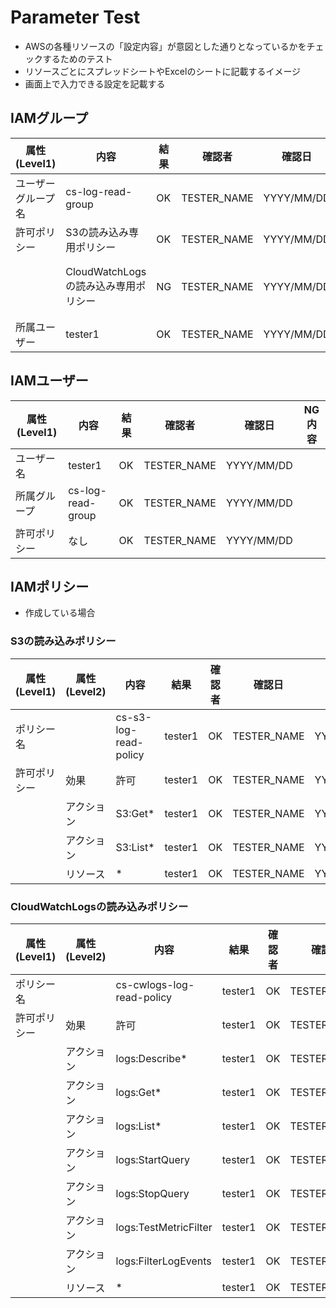 # Parameter Test

- AWSの各種リソースの「設定内容」が意図とした通りとなっているかをチェックするためのテスト
- リソースごとにスプレッドシートやExcelのシートに記載するイメージ
- 画面上で入力できる設定を記載する


## IAMグループ

| 属性(Level1)  | 内容 | 結果 | 確認者 | 確認日 | NG内容 |
| ------------- | ------------- | ------------- | ------------- | ------------- | ------------- |
| ユーザーグループ名  | cs-log-read-group  | OK | TESTER_NAME | YYYY/MM/DD | | 
| 許可ポリシー  | S3の読み込み専用ポリシー  | OK | TESTER_NAME | YYYY/MM/DD | | 
|  | CloudWatchLogsの読み込み専用ポリシー  | NG | TESTER_NAME | YYYY/MM/DD | CloudWatchLogsの書き込みポリシーも付与されていた | 
| 所属ユーザー  | tester1  | OK | TESTER_NAME | YYYY/MM/DD | | 

## IAMユーザー

| 属性(Level1)  | 内容 | 結果 | 確認者 | 確認日 | NG内容 |
| ------------- | ------------- | ------------- | ------------- | ------------- | ------------- |
| ユーザー名  | tester1  | OK | TESTER_NAME | YYYY/MM/DD | | 
| 所属グループ  | cs-log-read-group  | OK | TESTER_NAME | YYYY/MM/DD | | 
| 許可ポリシー  | なし  | OK | TESTER_NAME | YYYY/MM/DD | | 

## IAMポリシー
- 作成している場合

### S3の読み込みポリシー
| 属性(Level1)  | 属性(Level2)  | 内容 | 結果 | 確認者 | 確認日 | NG内容 |
| ------------- | ------------- | ------------- | ------------- | ------------- | ------------- | ------------- |
| ポリシー名  | | cs-s3-log-read-policy  | tester1  | OK | TESTER_NAME | YYYY/MM/DD | | 
| 許可ポリシー  | 効果 | 許可  | tester1  | OK | TESTER_NAME | YYYY/MM/DD | | 
|   | アクション | S3:Get*  | tester1  | OK | TESTER_NAME | YYYY/MM/DD | | 
|   | アクション | S3:List*  | tester1  | OK | TESTER_NAME | YYYY/MM/DD | | 
|   | リソース | *  | tester1  | OK | TESTER_NAME | YYYY/MM/DD | | 

### CloudWatchLogsの読み込みポリシー
| 属性(Level1)  | 属性(Level2)  | 内容 | 結果 | 確認者 | 確認日 | NG内容 |
| ------------- | ------------- | ------------- | ------------- | ------------- | ------------- | ------------- |
| ポリシー名  | | cs-cwlogs-log-read-policy  | tester1  | OK | TESTER_NAME | YYYY/MM/DD | | 
| 許可ポリシー  | 効果 | 許可  | tester1  | OK | TESTER_NAME | YYYY/MM/DD | | 
|   | アクション | logs:Describe*  | tester1  | OK | TESTER_NAME | YYYY/MM/DD | | 
|   | アクション | logs:Get*  | tester1  | OK | TESTER_NAME | YYYY/MM/DD | | 
|   | アクション | logs:List*  | tester1  | OK | TESTER_NAME | YYYY/MM/DD | | 
|   | アクション | logs:StartQuery  | tester1  | OK | TESTER_NAME | YYYY/MM/DD | | 
|   | アクション | logs:StopQuery  | tester1  | OK | TESTER_NAME | YYYY/MM/DD | | 
|   | アクション | logs:TestMetricFilter | tester1  | OK | TESTER_NAME | YYYY/MM/DD | | 
|   | アクション | logs:FilterLogEvents | tester1  | OK | TESTER_NAME | YYYY/MM/DD | | 
|   | リソース | *  | tester1  | OK | TESTER_NAME | YYYY/MM/DD | | 

